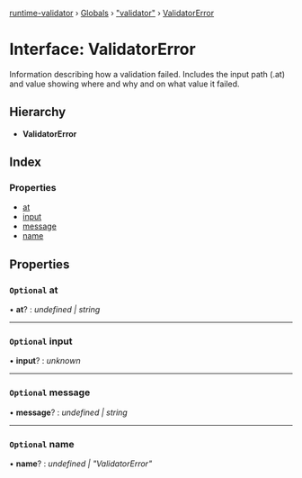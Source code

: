 [runtime-validator](../README.md) › [Globals](../globals.md) › ["validator"](../modules/_validator_.md) › [ValidatorError](_validator_.validatorerror.md)

# Interface: ValidatorError

Information describing how a validation failed.
Includes the input path (.at) and value showing
where and why and on what value it failed.

## Hierarchy

* **ValidatorError**

## Index

### Properties

* [at](_validator_.validatorerror.md#optional-at)
* [input](_validator_.validatorerror.md#optional-input)
* [message](_validator_.validatorerror.md#optional-message)
* [name](_validator_.validatorerror.md#optional-name)

## Properties

### `Optional` at

• **at**? : *undefined | string*

___

### `Optional` input

• **input**? : *unknown*

___

### `Optional` message

• **message**? : *undefined | string*

___

### `Optional` name

• **name**? : *undefined | "ValidatorError"*
